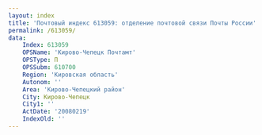 ```yaml
---
layout: index
title: 'Почтовый индекс 613059: отделение почтовой связи Почты России'
permalink: /613059/
data:
    Index: 613059
    OPSName: 'Кирово-Чепецк Почтамт'
    OPSType: П
    OPSSubm: 610700
    Region: 'Кировская область'
    Autonom: ''
    Area: 'Кирово-Чепецкий район'
    City: Кирово-Чепецк
    City1: ''
    ActDate: '20080219'
    IndexOld: ''
---
```

